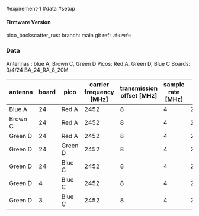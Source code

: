 #expirement-1 #data
#setup


#### Firmware Version
pico_backscatter_rust  branch: main git ref: `2f029f0`

### Data


Antennas : blue A, Brown C, Green D
Picos: Red A, Green D, Blue C
Boards: 3/4/24
BA_24_RA_8_20M

| antenna | board | pico    | carrier frequency [MHz] | transmission offset [MHz] | sample rate [MHz] | number of samples | center [MHz] | ambient_time   | measurement_time |
| ------- | ----- | ------- | ----------------------- | ------------------------- | ----------------- | ----------------- | ------------ | -------------- | ---------------- |
| Blue A  | 24    | Red A   | 2452                    | 8                         | 4                 | 20_000_000        | 2460         | t1739963230249 | t1739963290557   |
| Brown C | 24    | Red A   | 2452                    | 8                         | 4                 | 20_000_000        | 2460         | t1739963463172 | t1739963525331   |
| Green D | 24    | Red A   | 2452                    | 8                         | 4                 | 20_000_000        | 2460         | t1739963687992 | t1739963766788   |
| Green D | 24    | Green D | 2452                    | 8                         | 4                 | 20_000_000        | 2460         | t1739964227179 | t1739964402460   |
| Green D | 24    | Blue C  | 2452                    | 8                         | 4                 | 20_000_000        | 2460         | t1739964631503 | t1739964697742   |
| Green D | 4     | Blue C  | 2452                    | 8                         | 4                 | 20_000_000        | 2460         | t1739970589503 | t1739970643572   |
| Green D | 3     | Blue C  | 2452                    | 8                         | 4                 | 20_000_000        | 2460         | t1739971077118 | t1739971135263   |


